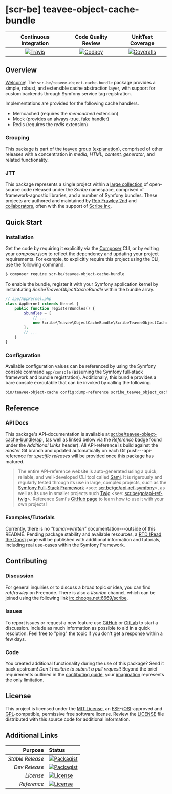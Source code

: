# [scr-be] teavee-object-cache-bundle

| Continuous Integration |   Code Quality Review   |    UnitTest Coverage    |
|:----------------------:|:-----------------------:|:-----------------------:|
| [![Travis](https://scr.be/teavee-object-cache-bundle/travis_shield)](https://scr.be/teavee-object-cache-bundle/travis) | [![Codacy](https://scr.be/teavee-object-cache-bundle/codacy_shield)](https://scr.be/teavee-object-cache-bundle/codacy) | [![Coveralls](https://scr.be/teavee-object-cache-bundle/coveralls_shield)](https://scr.be/teavee-object-cache-bundle/coveralls) |

## Overview

[Welcome](https://scr.be/go/readme_welcome)!
The `scr-be/teavee-object-cache-bundle` package provides
a simple, robust, and extensible
cache abstraction layer, with support for custom backends through Symfony service tag
registration.

Implementations are provided for the following cache handlers.

- Memcached (requires the *memcached* extension)
- Mock (provides an always-true, fake handler)
- Redis (requires the *redis* extension)

### Grouping

This package is part of the [teavee](https://scr.be/teavee-object-cache-bundle/group)
group ([explanation](https://scr.be/teavee-object-cache-bundle/group_explanation)),
comprised of other releases with a concentration in 
*media, HTML, content, generator*,
and related functionality.

### JTT

This package represents a single project within a
[large collection](https://scr.be/go/explore) of open-source code released
under the *Scribe* namespace, comprised of framework-agnostic libraries,
and a number of Symfony bundles. These projects are authored and maintained
by [Rob Frawley 2nd](https://scr.be/rmf) and 
[collaborators](https://scr.be/teavee-object-cache-bundle/github_collaborators),
often with the support of [Scribe Inc](https://scr.be/go/scribe-home).

## Quick Start

### Installation

Get the code by requiring it explicitly via the [Composer](https://getcomposer.com)
CLI, or by editing your *composer.json* to reflect the dependency and updating
your project requirements. For example, to explicitly require this project using
the CLI, use the following command.

```bash
$ composer require scr-be/teavee-object-cache-bundle
```

To enable the bundle, register it with your Symfony application kernel by
instantiating *ScribeTeaveeObjectCacheBundle* within the bundle array.

```php
// app/AppKernel.php
class AppKernel extends Kernel {
    public function registerBundles() {
        $bundles = [
            // ...
            new Scribe\Teavee\ObjectCacheBundle\ScribeTeaveeObjectCacheBundle(),
        ];
        // ...
    }
}
```

### Configuration

Available configuration values can be referenced by using the Symfony console command
`app/console` (assuming the Symfony full-stack framework and bundle registration).
Additionally, this bundle provides a bare console executable that can be invoked by calling
the following.

```bash
bin/teavee-object-cache config:dump-reference scribe_teavee_object_cache
```

## Reference

### API Docs

This package's API-documentation is available at [scr.be/teavee-object-cache-bundle/api](https://scr.be/teavee-object-cache-bundle/api),
(as well as linked below via the *Reference* badge found under the *Additional Links*
header). All API-reference is build against the *master* Git branch and updated
automatically on each Git push---api-reference for *specific releases* will
be provided once this package has matured.

> The entire API-reference website is auto-generated using a quick,
> reliable, and well-developed CLI tool called [Sami](https://scr.be/go/sami).
> It is rigerously and regularly tested through its use in large, complex projects,
> such as the [Symfony Full-Stack Framework](https://scr.be/go/symfony) 
> <see: [scr.be/go/api-ref-symfony](https://scr.be/go/symfony-api)>, as well
> as its use in smaller projects such
> [Twig](https://scr.be/go/sami-twig)
> <see: [scr.be/go/api-ref-twig](https://scr.be/go/twig-api)>.
> Reference Sami's [GitHub page](https://scr.be/go/sami) to learn how to use
> it with your own projects!

### Examples/Tutorials

Currently, there is no *"human-written"* documentation---outside of this README.
Pending package stability and available resources, a
[RTD (Read the Docs)](https://scr.be/go/rtd) page will be published with
additional information and tutorials, including real use-cases within the Symfony
Framework.

## Contributing

### Discussion

For general inquiries or to discuss a broad topic or idea, you can find
*robfrawley* on Freenode. There is also a *#scribe* channel, which can
be joined using the following link
[irc.choopa.net:6669/scribe](irc://irc.choopa.net:6669/scribe).

### Issues

To report issues or request a new feature use
[GitHub](https://scr.be/teavee-object-cache-bundle/github_issues)
or [GitLab](https://scr.be/teavee-object-cache-bundle/gitlab_issues)
to start a discussion. Include as much information as possible to aid in
a quick resolution. Feel free to "ping" the topic if you don't get a
response within a few days.

### Code

You created additional functionality during the use of this package? Send
it back upstream! *Don't hesitate to submit a pull request!* Beyond the
brief requirements outlined in the
[contibuting guide](https://scr.be/teavee-object-cache-bundle/contributing),
your [imagination](https://scr.be/go/readme_imagination)
represents the only limitation.

## License

This project is licensed under the
[MIT License](https://scr.be/go/mit), an
[FSF](https://scr.be/go/fsf)-/[OSI](https://scr.be/go/osi)-approved
and [GPL](https://scr.be/go/gpl)-compatible, permissive free software
license. Review the
[LICENSE](https://scr.be/teavee-object-cache-bundle/license)
file distributed with this source code for additional information.

## Additional Links

|       Purpose | Status        |
|--------------:|:--------------|
| *Stable Release*    | [![Packagist](https://scr.be/teavee-object-cache-bundle/packagist_shield)](https://scr.be/teavee-object-cache-bundle/packagist) |
| *Dev Release*    | [![Packagist](https://scr.be/teavee-object-cache-bundle/packagist_pre_shield)](https://scr.be/teavee-object-cache-bundle/packagist) |
| *License*    | [![License](https://scr.be/teavee-object-cache-bundle/license_shield)](https://scr.be/teavee-object-cache-bundle/license) |
| *Reference*  | [![License](https://scr.be/teavee-object-cache-bundle/api_shield)](https://scr.be/teavee-object-cache-bundle/api) |
